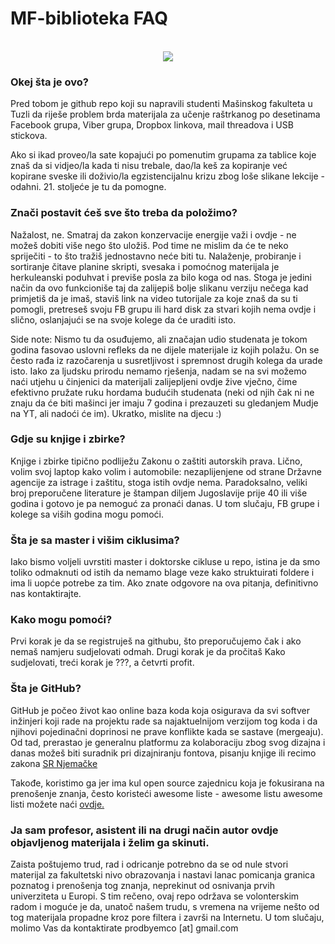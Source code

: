 # MF-biblioteka FAQ

<p align="center">
  <br/>
  <img src="https://i.imgur.com/d7IwYq1.gif"/>
  <br/>
</p>

### Okej šta je ovo?
Pred tobom je github repo koji su napravili studenti Mašinskog fakulteta u Tuzli da riješe problem brda materijala za učenje raštrkanog po desetinama Facebook grupa, Viber grupa, Dropbox linkova, mail threadova i USB stickova.

Ako si ikad proveo/la sate kopajući po pomenutim grupama za tablice koje znaš da si vidjeo/la kada ti nisu trebale, dao/la keš za kopiranje već kopirane sveske ili doživio/la egzistencijalnu krizu zbog loše slikane lekcije - odahni. 21. stoljeće je tu da pomogne.

### Znači postavit ćeš sve što treba da položimo?
Nažalost, ne.
Smatraj da zakon konzervacije energije važi i ovdje - ne možeš dobiti više nego što uložiš. Pod time ne mislim da će te neko spriječiti - to što tražiš jednostavno neće biti tu. Nalaženje, probiranje i sortiranje čitave planine skripti, svesaka i pomoćnog materijala je herkuleanski poduhvat i previše posla za bilo koga od nas. Stoga je jedini način da ovo funkcioniše taj da zalijepiš bolje slikanu verziju nečega kad primjetiš da je imaš, staviš link na video tutorijale za koje znaš da su ti pomogli, pretreseš svoju FB grupu ili hard disk za stvari kojih nema ovdje i slično, oslanjajući se na svoje kolege da će uraditi isto.

Side note: Nismo tu da osuđujemo, ali značajan udio studenata je tokom godina fasovao uslovni refleks da ne dijele materijale iz kojih polažu. On se često rađa iz razočarenja u susretljivost i spremnost drugih kolega da urade isto. Iako za ljudsku prirodu nemamo rješenja, nadam se na svi možemo naći utjehu u činjenici da materijali zalijepljeni ovdje žive vječno, čime efektivno pružate ruku hordama budućih studenata (neki od njih čak ni ne znaju da će biti mašinci jer imaju 7 godina i prezauzeti su gledanjem Mudje na YT, ali nadoći će im). Ukratko, mislite na djecu :) 

### Gdje su knjige i zbirke?
Knjige i zbirke tipično podliježu Zakonu o zaštiti autorskih prava. Lično, volim svoj laptop kako volim i automobile: nezaplijenjene od strane Državne agencije za istrage i zaštitu, stoga istih ovdje nema.
Paradoksalno, veliki broj preporučene literature je štampan diljem Jugoslavije prije 40 ili više godina i gotovo je pa nemoguć za pronaći danas. U tom slučaju, FB grupe i kolege sa viših godina mogu pomoći.

### Šta je sa master i višim ciklusima?
Iako bismo voljeli uvrstiti master i doktorske cikluse u repo, istina je da smo toliko odmaknuti od istih da nemamo blage veze kako struktuirati foldere i ima li uopće potrebe za tim. Ako znate odgovore na ova pitanja, definitivno nas kontaktirajte.

### Kako mogu pomoći?
Prvi korak je da se registruješ na githubu, što preporučujemo čak i ako nemaš namjeru sudjelovati odmah. Drugi korak je da pročitaš Kako sudjelovati, treći korak je ???, a četvrti profit.

### Šta je GitHub?
GitHub je počeo život kao online baza koda koja osigurava da svi softver inžinjeri koji rade na projektu rade sa najaktuelnijom verzijom tog koda i da njihovi pojedinačni doprinosi ne prave konflikte kada se sastave (mergeaju). Od tad, prerastao je generalnu platformu za kolaboraciju zbog svog dizajna i danas možeš biti suradnik pri dizajniranju fontova, pisanju knjige ili recimo zakona  [SR Njemačke](https://github.com/bundestag/gesetze "SR Njemačke.")

Takođe, koristimo ga jer ima kul open source zajednicu koja je fokusirana na prenošenje znanja, često koristeći awesome liste - awesome listu awesome listi možete naći [ovdje.](https://github.com/sindresorhus/awesome "ovdje.")

### Ja sam profesor, asistent ili na drugi način autor ovdje objavljenog materijala i želim ga skinuti.
Zaista poštujemo trud, rad i odricanje potrebno da se od nule stvori materijal za fakultetski nivo obrazovanja i nastavi lanac pomicanja granica poznatog i prenošenja tog znanja, neprekinut od osnivanja prvih univerziteta u Europi. S tim rečeno, ovaj repo održava se volonterskim radom i moguće je da, unatoč našem trudu, s vremena na vrijeme nešto od tog materijala propadne kroz pore filtera i završi na Internetu. U tom slučaju, molimo Vas da kontaktirate prodbyemco [at] gmail.com

